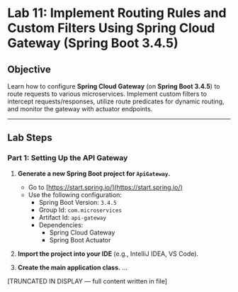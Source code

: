 # **Lab 11: Implement Routing Rules and Custom Filters Using Spring Cloud Gateway (Spring Boot 3.4.5)**

## **Objective**
Learn how to configure **Spring Cloud Gateway** (on **Spring Boot 3.4.5**) to route requests to various microservices. Implement custom filters to intercept requests/responses, utilize route predicates for dynamic routing, and monitor the gateway with actuator endpoints.

---

## **Lab Steps**

### **Part 1: Setting Up the API Gateway**

1. **Generate a new Spring Boot project for `ApiGateway`.**
   - Go to [https://start.spring.io/](https://start.spring.io/)
   - Use the following configuration:
     - Spring Boot Version: `3.4.5`
     - Group Id: `com.microservices`
     - Artifact Id: `api-gateway`
     - Dependencies:
       - Spring Cloud Gateway
       - Spring Boot Actuator

2. **Import the project into your IDE** (e.g., IntelliJ IDEA, VS Code).

3. **Create the main application class.**
   ...

[TRUNCATED IN DISPLAY — full content written in file]

